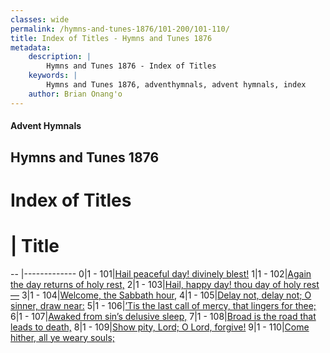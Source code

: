 ```yaml
---
classes: wide
permalink: /hymns-and-tunes-1876/101-200/101-110/
title: Index of Titles - Hymns and Tunes 1876
metadata:
    description: |
        Hymns and Tunes 1876 - Index of Titles
    keywords: |
        Hymns and Tunes 1876, adventhymnals, advent hymnals, index
    author: Brian Onang'o
---
```


#### Advent Hymnals

## Hymns and Tunes 1876

# Index of Titles
# | Title                        
-- |-------------
0|1 - 101|[Hail peaceful day! divinely blest!](/101-200/101-110/01.Hail-peaceful-day!-divinely-blest!)
1|1 - 102|[Again the day returns of holy rest,](/101-200/101-110/02.Again-the-day-returns-of-holy-rest,)
2|1 - 103|[Hail, happy day! thou day of holy rest—](/101-200/101-110/03.Hail,-happy-day!-thou-day-of-holy-rest—)
3|1 - 104|[Welcome, the Sabbath hour,](/101-200/101-110/04.Welcome,-the-Sabbath-hour,)
4|1 - 105|[Delay not, delay not; O sinner, draw near:](/101-200/101-110/05.Delay-not,-delay-not;-O-sinner,-draw-near:)
5|1 - 106|[’Tis the last call of mercy, that lingers for thee;](/101-200/101-110/06.’Tis-the-last-call-of-mercy,-that-lingers-for-thee;)
6|1 - 107|[Awaked from sin’s delusive sleep,](/101-200/101-110/07.Awaked-from-sin’s-delusive-sleep,)
7|1 - 108|[Broad is the road that leads to death,](/101-200/101-110/08.Broad-is-the-road-that-leads-to-death,)
8|1 - 109|[Show pity, Lord; O Lord, forgive!](/101-200/101-110/09.Show-pity,-Lord;-O-Lord,-forgive!)
9|1 - 110|[Come hither, all ye weary souls;](/101-200/101-110/10.Come-hither,-all-ye-weary-souls;)